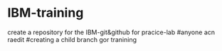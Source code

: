 # IBM-training
create a repository for the IBM-git&amp;github for pracice-lab
#anyone acn raedit 
#creating a  child branch gor tranining
